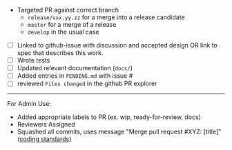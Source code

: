 <!-- < < < < < < < < < < < < < < < < < < < < < < < < < < < < < < < < < ☺
v                               ✰  Thanks for creating a PR! ✰
v    Before smashing the submit button please review the checkboxes.
v    If a checkbox is n/a - please still include it but + a little note why
☺ > > > > > > > > > > > > > > > > > > > > > > > > > > > > > > > > >  -->

- Targeted PR against correct branch
  - `release/vxx.yy.zz` for a merge into a release candidate
  - `master` for a merge of a release
  - `develop` in the usual case

- [ ] Linked to github-issue with discussion and accepted design OR link to spec that describes this work.
- [ ] Wrote tests
- [ ] Updated relevant documentation (`docs/`)
- [ ] Added entries in `PENDING.md` with issue #
- [ ] reviewed `Files changed` in the github PR explorer

______

For Admin Use:
- Added appropriate labels to PR (ex. wip, ready-for-review, docs)
- Reviewers Assigned
- Squashed all commits, uses message "Merge pull request #XYZ: [title]" ([coding standards](https://github.com/tendermint/coding/blob/master/README.md#merging-a-pr))
